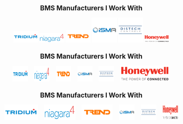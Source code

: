 <h2 align="center">BMS Manufacturers I Work With</h2>
<p align="center">
  <a href="https://www.tridium.com/"><img src="https://github.com/thomasjupe/thomasjupe/blob/main/icons/tridium-logo.svg" alt="Tridium" width="80"></a>
  <a href="https://www.tridium.com/"><img src="https://github.com/thomasjupe/thomasjupe/blob/main/icons/Niagara-4-Logo.svg" alt="Niagara" width="80" height="auto"></a>
  <a href="https://www.trendcontrols.com/"><img src="https://github.com/thomasjupe/thomasjupe/blob/main/icons/trend.svg" alt="Trend" width="80"></a>
  <a href="https://ismacontrolli.com/"><img src="https://github.com/thomasjupe/thomasjupe/blob/main/icons/intelligent-solution-managing-automation-isma-logo.svg" alt="iSMA" width="80"></a>
  <a href="https://www.distech-controls.com/"><img src="https://github.com/thomasjupe/thomasjupe/blob/main/icons/distech-controls.svg" alt="Distech" width="80"></a>
  <a href="https://buildings.honeywell.com/"><img src="https://github.com/thomasjupe/thomasjupe/blob/main/icons/honeywell-logo.svg" alt="Honeywell" width="80" height="auto"></a>
</p>


<h2 align="center">BMS Manufacturers I Work With</h2>
<p align="center" style="display: flex; justify-content: center; align-items: center; gap: 20px;">
  <a href="https://www.tridium.com/" style="display: inline-block;">
    <img src="https://github.com/thomasjupe/thomasjupe/blob/main/icons/tridium-logo.svg" alt="Tridium" style="height: 50px; width: 50px; display: block; margin: auto;">
  </a>  
  <a href="https://www.tridium.com/us/en/Products/niagara" style="display: inline-block;">
    <img src="https://github.com/thomasjupe/thomasjupe/blob/main/icons/Niagara-4-Logo.svg" alt="NiagaraN4" style="height: 50px; width: 50px; display: block; margin: auto;">
  </a>
  <a href="https://www.trendcontrols.com/" style="display: inline-block;">
    <img src="https://github.com/thomasjupe/thomasjupe/blob/main/icons/trend.svg" alt="Trend" style="height: 50px; width: 50px; display: block; margin: auto;">
  </a>
  <a href="https://ismacontrolli.com/" style="display: inline-block;">
    <img src="https://github.com/thomasjupe/thomasjupe/blob/main/icons/intelligent-solution-managing-automation-isma-logo.svg" alt="iSMA" style="height: 50px; width: 50px; display: block; margin: auto;">
  </a>
  <a href="https://www.distech-controls.com/" style="display: inline-block;">
    <img src="https://github.com/thomasjupe/thomasjupe/blob/main/icons/distech-controls.svg" alt="Distech" style="height: 50px; width: 50px; display: block; margin: auto;">
  </a>  
  <a href="https://buildings.honeywell.com/" style="display: inline-block;">
    <img src="https://github.com/thomasjupe/thomasjupe/blob/main/icons/honeywell-logo.svg" alt="Honeywell-Automated-Buildings" style="height: 50px; width: 50px: display: block; margin: auto;">
  </a>


<h2 align="center">BMS Manufacturers I Work With</h2>
<p align="center" style="display: flex; justify-content: center; align-items: center; gap: 20px;">
  <a href="https://www.tridium.com/" style="display: inline-block;">
    <img src="https://github.com/thomasjupe/thomasjupe/blob/main/icons/tridium-logo.svg" alt="Tridium" style="height: 50px; width: auto; max-width: 200px; display: block; margin: auto;">
  </a>  
  <a href="https://www.tridium.com/us/en/Products/niagara" style="display: inline-block;">
    <img src="https://github.com/thomasjupe/thomasjupe/blob/main/icons/Niagara-4-Logo.svg" alt="NiagaraN4" style="height: 50px; width: auto; max-width: 100px; display: block; margin: auto;">
  </a>
  <a href="https://www.trendcontrols.com/" style="display: inline-block;">
    <img src="https://github.com/thomasjupe/thomasjupe/blob/main/icons/trend.svg" alt="Trend" style="height: 50px; width: auto; max-width: 100px; display: block; margin: auto;">
  </a>
  <a href="https://ismacontrolli.com/" style="display: inline-block;">
    <img src="https://github.com/thomasjupe/thomasjupe/blob/main/icons/intelligent-solution-managing-automation-isma-logo.svg" alt="iSMA" style="height: 50px; width: auto; max-width: 100px; display: block; margin: auto;">
  </a>
  <a href="https://www.distech-controls.com/" style="display: inline-block;">
    <img src="https://github.com/thomasjupe/thomasjupe/blob/main/icons/distech-controls.svg" alt="Distech" style="height: 50px; width: auto; max-width: 100px; display: block; margin: auto;">
  </a>  
  <a href="https://buildings.honeywell.com/" style="display: inline-block;">
    <img src="https://github.com/thomasjupe/thomasjupe/blob/main/icons/honeywell-logo.svg" alt="Honeywell-Automated-Buildings" style="height: 50px; width: auto; max-width: 50px; display: block; margin: auto;">
  </a>
</p>


</p>
